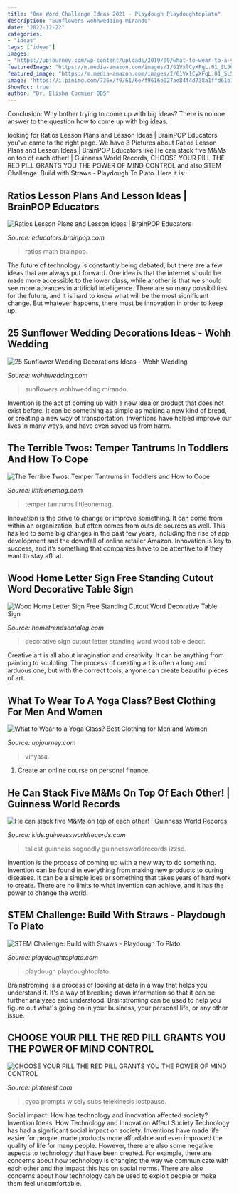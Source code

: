```yaml
---
title: "One Word Challenge Ideas 2021 - Playdough Playdoughtoplato"
description: "Sunflowers wohhwedding mirando"
date: "2022-12-22"
categories:
- "ideas"
tags: ["ideas"]
images:
- "https://upjourney.com/wp-content/uploads/2019/09/what-to-wear-to-a-yoga-class.jpg"
featuredImage: "https://m.media-amazon.com/images/I/61VxlCyXFqL.01_SL500_.jpg"
featured_image: "https://m.media-amazon.com/images/I/61VxlCyXFqL.01_SL500_.jpg"
image: "https://i.pinimg.com/736x/f9/61/6e/f9616e027ae84f4d738a1ffd61b1521b.jpg"
ShowToc: true
author: "Dr. Elisha Cormier DDS"
---
```



Conclusion: Why bother trying to come up with big ideas?
There is no one answer to the question how to come up with big ideas.

	

		
looking for Ratios Lesson Plans and Lesson Ideas | BrainPOP Educators you've came to the right page. We have 8 Pictures about Ratios Lesson Plans and Lesson Ideas | BrainPOP Educators like He can stack five M&amp;Ms on top of each other! | Guinness World Records, CHOOSE YOUR PILL THE RED PILL GRANTS YOU THE POWER OF MIND CONTROL and also STEM Challenge: Build with Straws - Playdough To Plato. Here it is:
		
    
## Ratios Lesson Plans And Lesson Ideas | BrainPOP Educators

<img loading=lazy src="https://cdn.brainpop.com/math/ratioproportionandpercent/ratios/screenshot2.png" onerror="this.onerror=null;this.src='https://tse4.mm.bing.net/th?id=OIP.SOi-XWGTs8GYDIYeTvg7AwHaFk&amp;pid=15.1';" alt="Ratios Lesson Plans and Lesson Ideas | BrainPOP Educators">

_Source: educators.brainpop.com_

>ratios math brainpop. 

	

The future of technology is constantly being debated, but there are a few ideas that are always put forward. One idea is that the internet should be made more accessible to the lower class, while another is that we should see more advances in artificial intelligence. There are so many possibilities for the future, and it is hard to know what will be the most significant change. But whatever happens, there must be innovation in order to keep up.

    
## 25 Sunflower Wedding Decorations Ideas - Wohh Wedding

<img loading=lazy src="https://www.wohhwedding.com/wp-content/uploads/2016/05/Sunflower-Wedding-Centerpieces-Decorations.jpg" onerror="this.onerror=null;this.src='https://tse2.mm.bing.net/th?id=OIP.MTsxszjy4RugOTX1v-5AugHaLH&amp;pid=15.1';" alt="25 Sunflower Wedding Decorations Ideas - Wohh Wedding">

_Source: wohhwedding.com_

>sunflowers wohhwedding mirando. 

	

Invention is the act of coming up with a new idea or product that does not exist before. It can be something as simple as making a new kind of bread, or creating a new way of transportation. Inventions have helped improve our lives in many ways, and have even saved us from harm.

    
## The Terrible Twos: Temper Tantrums In Toddlers And How To Cope

<img loading=lazy src="https://littleonemag.com/wp-content/uploads/2021/01/Temper-Tantrums-in-Toddlers1.jpg" onerror="this.onerror=null;this.src='https://tse4.mm.bing.net/th?id=OIP.eaMKbfV9pfcxPMQMNiHs5AHaE8&amp;pid=15.1';" alt="The Terrible Twos: Temper Tantrums in Toddlers and How to Cope">

_Source: littleonemag.com_

>temper tantrums littleonemag. 

	

Innovation is the drive to change or improve something. It can come from within an organization, but often comes from outside sources as well. This has led to some big changes in the past few years, including the rise of app development and the downfall of online retailer Amazon. Innovation is key to success, and it’s something that companies have to be attentive to if they want to stay afloat.

    
## Wood Home Letter Sign Free Standing Cutout Word Decorative Table Sign

<img loading=lazy src="https://m.media-amazon.com/images/I/61VxlCyXFqL.01_SL500_.jpg" onerror="this.onerror=null;this.src='https://tse3.mm.bing.net/th?id=OIP.g_pdz92cJOpfuiPxGCuvwwHaHa&amp;pid=15.1';" alt="Wood Home Letter Sign Free Standing Cutout Word Decorative Table Sign">

_Source: hometrendscatalog.com_

>decorative sign cutout letter standing word wood table decor. 

	

Creative art is all about imagination and creativity. It can be anything from painting to sculpting. The process of creating art is often a long and arduous one, but with the correct tools, anyone can create beautiful pieces of art.

    
## What To Wear To A Yoga Class? Best Clothing For Men And Women

<img loading=lazy src="https://upjourney.com/wp-content/uploads/2019/09/what-to-wear-to-a-yoga-class.jpg" onerror="this.onerror=null;this.src='https://tse4.mm.bing.net/th?id=OIP.hjfKug9qKluY1fkFoYeCkQHaE8&amp;pid=15.1';" alt="What to Wear to a Yoga Class? Best Clothing for Men and Women">

_Source: upjourney.com_

>vinyasa. 

	

1. Create an online course on personal finance.

    
## He Can Stack Five M&amp;Ms On Top Of Each Other! | Guinness World Records

<img loading=lazy src="http://kids.guinnessworldrecords.com/Images/M-M-tallest-stack_tcm55-662410.jpg" onerror="this.onerror=null;this.src='https://tse2.mm.bing.net/th?id=OIP.Wk27jSkCUgyWizLZLXXpdAHaEL&amp;pid=15.1';" alt="He can stack five M&amp;Ms on top of each other! | Guinness World Records">

_Source: kids.guinnessworldrecords.com_

>tallest guinness sogoodly guinnessworldrecords izzso. 

	

Invention is the process of coming up with a new way to do something. Invention can be found in everything from making new products to curing diseases. It can be a simple idea or something that takes years of hard work to create. There are no limits to what invention can achieve, and it has the power to change the world.

    
## STEM Challenge: Build With Straws - Playdough To Plato

<img loading=lazy src="https://cdn.playdoughtoplato.com/wp-content/uploads/2016/10/STEM-straw-and-pipe-cleaner-towers.jpg" onerror="this.onerror=null;this.src='https://tse1.mm.bing.net/th?id=OIP.RLvbmHVTSaTCClTzXhGRtwHaKX&amp;pid=15.1';" alt="STEM Challenge: Build with Straws - Playdough To Plato">

_Source: playdoughtoplato.com_

>playdough playdoughtoplato. 

	

Brainstroming is a process of looking at data in a way that helps you understand it. It's a way of breaking down information so that it can be further analyzed and understood. Brainstroming can be used to help you figure out what's going on in your business, your personal life, or any other issue.

    
## CHOOSE YOUR PILL THE RED PILL GRANTS YOU THE POWER OF MIND CONTROL

<img loading=lazy src="https://i.pinimg.com/736x/f9/61/6e/f9616e027ae84f4d738a1ffd61b1521b.jpg" onerror="this.onerror=null;this.src='https://tse2.mm.bing.net/th?id=OIP.Oa0dBzY2zxpcU8CtBh6F5QHaNj&amp;pid=15.1';" alt="CHOOSE YOUR PILL THE RED PILL GRANTS YOU THE POWER OF MIND CONTROL">

_Source: pinterest.com_

>cyoa prompts wisely subs telekinesis lostpause. 

	

Social impact: How has technology and innovation affected society?
Invention Ideas: How Technology and Innovation Affect Society
Technology has had a significant social impact on society. Inventions have made life easier for people, made products more affordable and even improved the quality of life for many people. However, there are also some negative aspects to technology that have been created. For example, there are concerns about how technology is changing the way we communicate with each other and the impact this has on social norms. There are also concerns about how technology can be used to exploit people or make them feel uncomfortable.

